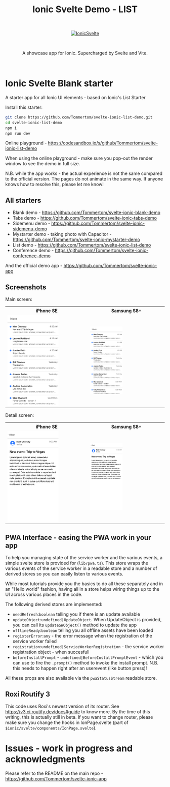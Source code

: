 
<h1 align="center"> Ionic Svelte Demo - LIST</h1> <br>
<p align="center">
  <a href="https://ionicsvelte.firebaseapp.com">
    <img alt="IonicSvelte" title="IonicSvelte" src="https://github.com/Tommertom/svelte-ionic-app/raw/main/src/static/assets/svelte-ionic-logo.png" width="350">
  </a>
</p>
<br>
<p align="center">
  A showcase app for Ionic. Supercharged by Svelte and Vite.
</p>
<br>

# Ionic Svelte Blank starter
A starter app for all Ionic UI elements - based on Ionic's List Starter

Install this starter:
```bash
git clone https://github.com/Tommertom/svelte-ionic-list-demo.git 
cd svelte-ionic-list-demo
npm i
npm run dev
```
Online playground - https://codesandbox.io/s/github/Tommertom/svelte-ionic-list-demo

When using the online playground - make sure you pop-out the render window to see the demo in full size.

N.B. while the app works - the actual experience is not the same compared to the official version. The pages do not animate in the same way. If anyone knows how to resolve this, please let me know!

## All starters
* Blank demo - https://github.com/Tommertom/svelte-ionic-blank-demo
* Tabs demo - https://github.com/Tommertom/svelte-ionic-tabs-demo
* Sidemenu demo - https://github.com/Tommertom/svelte-ionic-sidemenu-demo
* Mystarter demo - taking photo with Capacitor - https://github.com/Tommertom/svelte-ionic-mystarter-demo
* List demo - https://github.com/Tommertom/svelte-ionic-list-demo
* Conference demo - https://github.com/Tommertom/svelte-ionic-conference-demo

And the official demo app - https://github.com/Tommertom/svelte-ionic-app
 

## Screenshots
Main screen:
<table>
  <tr>
    <th>iPhone SE</th>
    <th>Samsung S8+</th>
  </tr>
  <tr>
    <td>
<img alt="IonicSvelte" title="IonicSvelte" src="screenshots/localhost_3000_(iPhone SE).png" width="65%" ></td>
    <td><img alt="IonicSvelte" title="IonicSvelte" src="screenshots/localhost_3000_(Samsung Galaxy S8+).png" width="45%"></td>
  </tr>
</table>

Detail screen:
<table>
  <tr>
    <th>iPhone SE</th>
    <th>Samsung S8+</th>
  </tr>
 <tr>
    <td>
<img alt="IonicSvelte" title="IonicSvelte" src="screenshots/localhost_3000_(iPhone SE) (1).png" width="65%" ></td>
    <td><img alt="IonicSvelte" title="IonicSvelte" src="screenshots/localhost_3000_(Samsung Galaxy S8+) (1).png" width="45%"></td>
  </tr>
</table>
  
## PWA Interface - easing the PWA work in your app
To help you managing state of the service worker and the various events, a simple svelte store is provided for (`lib/pwa.ts`). This store wraps the various events of the service worker in a readable store and a number of derived stores so you can easily listen to various events.

While most tutorials provide you the basics to do all these separately and in an "Hello world" fashion, having all in a store helps wiring things up to the UI across various places in the code. 

The following derived stores are implemented:
- `needRefresh`:`boolean` telling you if there is an update available
- `updateObject`:`undefined|UpdateObject`. When UpdateObject is provided, you can call its `updateSWObject()` method to update the app
- `offlineReady`:`boolean` telling you all offline assets have been loaded
- `registerError`:`any` - the error message when the registration of the service worker failed
- `registration`:`undefined|ServiceWorkerRegistration` - the service worker registration object - when succesfull
- `beforeInstallPrompt` - `undefined|BeforeInstallPromptEvent` - which you can use to fire the `.prompt()` method to invoke the install prompt. N.B. this needs to happen right after an userevent (like button press)!

All these props are also available via the `pwaStatusStream` readable store.

## Roxi Routify 3
This code uses Roxi's newest version of its router. See https://v3.ci.routify.dev/docs#guide to know more. By the time of this writing, this is actually still in beta. If you want to change router, please make sure you change the hooks in IonPage.svelte (part of `$ionic/svelte/components/IonPage.svelte`).

# Issues - work in progress and acknowledgments
Please refer to the README on the main repo - https://github.com/Tommertom/svelte-ionic-app